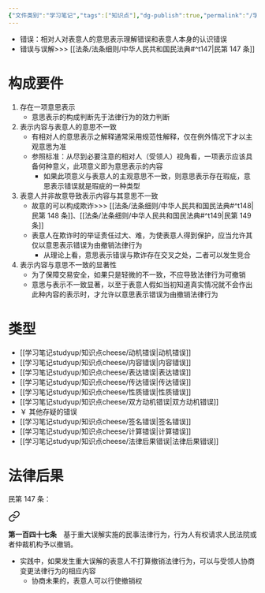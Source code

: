 ```yaml
---
{"文件类别":"学习笔记","tags":["知识点"],"dg-publish":true,"permalink":"/学习笔记studyup/知识点cheese/意思表示错误/","dgPassFrontmatter":true,"noteIcon":"","created":"2024-07-17T08:40:05.699+08:00","updated":"2024-10-13T21:46:26.074+08:00"}
---
```


- 错误：相对人对表意人的意思表示理解错误和表意人本身的认识错误
- 错误与误解>>> [[法条/法条细则/中华人民共和国民法典#^t147\|民第 147 条]]
# 构成要件
1. 存在一项意思表示
	- 意思表示的构成判断先于法律行为的效力判断
2. 表示内容与表意人的意思不一致
	- 有相对人的意思表示之解释通常采用规范性解释，仅在例外情况下才以主观意思为准
	- 参照标准：从尽到必要注意的相对人（受领人）视角看，一项表示应该具备何种意义，此项意义即为意思表示的内容
		- 如果此项意义与表意人的主观意思不一致，则意思表示存在瑕疵，意思表示错误就是瑕疵的一种类型
3. 表意人并非故意导致表示内容与其意思不一致
	- 故意的可以构成欺诈>>> [[法条/法条细则/中华人民共和国民法典#^t148\|民第 148 条]]、[[法条/法条细则/中华人民共和国民法典#^t149\|民第 149 条]]
	- 表意人在欺诈时的举证责任过大、难，为使表意人得到保护，应当允许其仅以意思表示错误为由撤销法律行为
		- 从理论上看，意思表示错误与欺诈存在交叉之处，二者可以发生竞合
4. 表示内容与意思不一致的显著性
	- 为了保障交易安全，如果只是轻微的不一致，不应导致法律行为可撤销
	- 意思与表示不一致显著，以至于表意人假如当初知道真实情况就不会作出此种内容的表示时，才允许以意思表示错误为由撤销法律行为
# 类型
- [[学习笔记studyup/知识点cheese/动机错误\|动机错误]]
- [[学习笔记studyup/知识点cheese/内容错误\|内容错误]]
- [[学习笔记studyup/知识点cheese/表达错误\|表达错误]]
- [[学习笔记studyup/知识点cheese/传达错误\|传达错误]]
- [[学习笔记studyup/知识点cheese/性质错误\|性质错误]]
- [[学习笔记studyup/知识点cheese/双方动机错误\|双方动机错误]]
- ￥ 其他存疑的错误
- [[学习笔记studyup/知识点cheese/签名错误\|签名错误]]
- [[学习笔记studyup/知识点cheese/计算错误\|计算错误]]
- [[学习笔记studyup/知识点cheese/法律后果错误\|法律后果错误]]
# 法律后果
民第 147 条：
<div class="transclusion internal-embed is-loaded"><a class="markdown-embed-link" href="////#t147" aria-label="Open link"><svg xmlns="http://www.w3.org/2000/svg" width="24" height="24" viewBox="0 0 24 24" fill="none" stroke="currentColor" stroke-width="2" stroke-linecap="round" stroke-linejoin="round" class="svg-icon lucide-link"><path d="M10 13a5 5 0 0 0 7.54.54l3-3a5 5 0 0 0-7.07-7.07l-1.72 1.71"></path><path d="M14 11a5 5 0 0 0-7.54-.54l-3 3a5 5 0 0 0 7.07 7.07l1.71-1.71"></path></svg></a><div class="markdown-embed">



**第一百四十七条**　基于重大误解实施的民事法律行为，行为人有权请求人民法院或者仲裁机构予以撤销。 

</div></div>

- 实践中，如果发生重大误解的表意人不打算撤销法律行为，可以与受领人协商变更法律行为的相应内容
	- 协商未果的，表意人可以行使撤销权